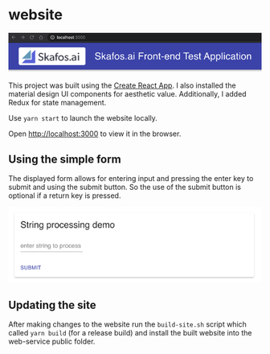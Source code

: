 # website

![](website.png)

This project was built using the [Create React App](https://github.com/facebook/create-react-app). I also installed the material design UI components for aesthetic value. Additionally, I added Redux for state management.

Use `yarn start` to launch the website locally.

Open [http://localhost:3000](http://localhost:3000) to view it in the browser.

## Using the simple form
The displayed form allows for entering input and pressing the enter key to submit and using the submit button.  So the use of the submit button is optional if a return key is pressed.

![](string-processing-form.png)

## Updating the site
After making changes to the website run the `build-site.sh` script which called `yarn build` (for a release build) and install the built website into the web-service public folder.
